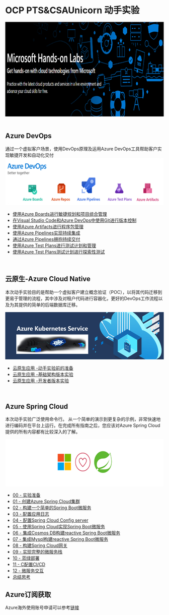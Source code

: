 


# OCP PTS&CSAUnicorn 动手实验

  <img width="2000" height="300" src="./images/Microsoft-Hands-On-Labs.png"/>  
&emsp;
&emsp;
&emsp;
&emsp;
&emsp;
&emsp;   

## Azure DevOps
通过一个虚拟客户场景，使用DevOps原理及运用Azure DevOps工具帮助客户实现敏捷开发和自动化交付
<img width="2000" height="150" src="./images/AzureDevOps.png"/>




- [使用Azure Boards进行敏捷规划和项目组合管理](/OCPPTSCSAHandsonLabs/azuredevopslabs/labs/azuredevops/agile/)
- [在Visual Studio Code和Azure DevOps中使用Git进行版本控制](/OCPPTSCSAHandsonLabs/azuredevopslabs/labs/azuredevops/git/)
- [使用Azure Artifacts进行程序包管理](/OCPPTSCSAHandsonLabs/azuredevopslabs/labs/azuredevops/packagemanagement/)
- [使用Azure Pipelines实现持续集成](/OCPPTSCSAHandsonLabs/azuredevopslabs/labs/azuredevops/continuousintegration/)
- [通过Azure Pipelines拥抱持续交付](/OCPPTSCSAHandsonLabs/azuredevopslabs/labs/azuredevops/yaml/)
- [使用Azure Test Plans进行测试计划和管理](/OCPPTSCSAHandsonLabs/azuredevopslabs/labs/azuredevops/testmanagement/)
- [使用Azure Test Plans测试计划进行探索性测试](/OCPPTSCSAHandsonLabs/azuredevopslabs/labs/azuredevops/exploratorytesting/)

&emsp;
&emsp;
&emsp;


## 云原生-Azure Cloud Native 
本次动手实验目的是帮助一个虚拟客户建立概念验证（POC），以将其代码迁移到更易于管理的流程，其中涉及对租户代码进行容器化，更好的DevOps工作流程以及为其提供的简单的后端数据库迁移。

<img width="2000" height="150" src="./images/AKS.png"/>

- [云原生应用 -动手实验前的准备](https://github.com/Azure/OCPCHINATECH/blob/master/OCPPTSCSAHandsonLabs/MCW-Cloud-native-applications/Hands-on%20lab/%E5%8A%A8%E6%89%8B%E5%AE%9E%E9%AA%8C%E5%89%8D%E7%9A%84%E5%87%86%E5%A4%87.md)
- [云原生应用 -基础架构版本实验](https://github.com/Azure/OCPCHINATECH/blob/master/OCPPTSCSAHandsonLabs/MCW-Cloud-native-applications/Hands-on%20lab/%E5%8E%9F%E7%94%9F%E5%BA%94%E7%94%A8-%E5%9F%BA%E7%A1%80%E6%9E%B6%E6%9E%84%E7%89%88.md)  
- [云原生应用 -开发者版本实验](https://github.com/Azure/OCPCHINATECH/blob/master/OCPPTSCSAHandsonLabs/MCW-Cloud-native-applications/Hands-on%20lab/%E4%BA%91%E5%8E%9F%E7%94%9F%E5%BA%94%E7%94%A8-%E5%BC%80%E5%8F%91%E4%BA%BA%E5%91%98%E7%89%88.md)

&emsp;
&emsp;
&emsp;

## Azure Spring Cloud
本次动手实验广泛使用命令行。 从一个简单的演示到更复杂的示例，非常快速地进行编码并在平台上运行。在完成所有指南之后，您应该对Azure Spring Cloud提供的所有内容都有比较深入的了解。

<img width="2000" height="150" src="./images/AzureSpringCloud.png"/>

- [00 - 实验准备](azure-spring-cloud-training/00-setup-your-environment/README.md)
- [01 - 创建Azure Spring Cloud集群](azure-spring-cloud-training/01-create-an-azure-spring-cloud-instance/README.md)
- [02 - 构建一个简单的Spring Boot微服务](azure-spring-cloud-training/02-build-a-simple-spring-boot-microservice/README.md)
- [03 - 配置应用日志](azure-spring-cloud-training/03-configure-monitoring/README.md)
- [04 - 配置Spring Cloud Config server](azure-spring-cloud-training/04-configure-a-spring-cloud-config-server/README.md)
- [05 - 使用Spring Cloud实现Spring Boot微服务](azure-spring-cloud-training/05-build-a-spring-boot-microservice-using-spring-cloud-features/README.md)
- [06 - 集成Cosmos DB构建reactive Spring Boot微服务 ](azure-spring-cloud-training/06-build-a-reactive-spring-boot-microservice-using-cosmosdb/README.md)
- [07 - 集成Mysql构建reactive Spring Boot微服务](azure-spring-cloud-training/07-build-a-spring-boot-microservice-using-mysql/README.md)
- [08 - 构建Spring Cloud网关](azure-spring-cloud-training/08-build-a-spring-cloud-gateway/README.md)
- [09 - 实现完整的微服务栈](azure-spring-cloud-training/09-putting-it-all-together-a-complete-microservice-stack/README.md)
- [10 - 蓝绿部署](azure-spring-cloud-training/10-blue-green-deployment/README.md)
- [11 - C配置CI/CD](azure-spring-cloud-training/11-configure-ci-cd/README.md)
- [12 - 微服务交互](azure-spring-cloud-training/12-making-microservices-talk-to-each-other/README.md)
- [总结思考](99-conclusion/README.md)



   
## Azure订阅获取

Azure海外使用账号申请可以参考[链接](http://www.cnblogs.com/meowmeow/p/7773226.html?from=groupmessage&isappinstalled=0)
